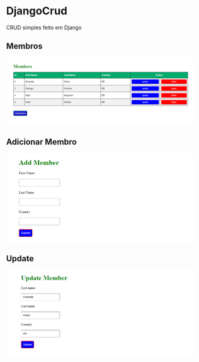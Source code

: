 
# DjangoCrud
CRUD simples feito em Django

## Membros
![Members](https://github.com/ReynanVv/assets/blob/main/membros.png)

## Adicionar Membro
![Members](https://github.com/ReynanVv/assets/blob/main/add.png)

## Update
![Members](https://github.com/ReynanVv/assets/blob/main/update.png)
